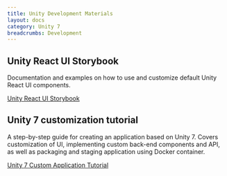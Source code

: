 ```yaml
---
title: Unity Development Materials
layout: docs
category: Unity 7
breadcrumbs: Development
---
```

## Unity React UI Storybook
Documentation and examples on how to use and customize default Unity React UI components.

[Unity React UI Storybook](https://github.com/intellectivelab/unity-ui-storybook)

## Unity 7 customization tutorial   
A step-by-step guide for creating an application based on Unity 7. Covers customization of UI, implementing custom 
back-end components and API, as well as packaging and staging application using Docker container. 

[Unity 7 Custom Application Tutorial](https://intellectivelab.github.io/u7-samples-crm-app/)
